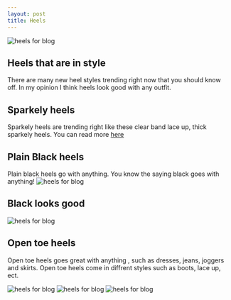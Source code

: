 ```yaml
---
layout: post
title: Heels
---
```


![heels for blog](https://i.pinimg.com/736x/cb/8b/6f/cb8b6f0c38fea3fafe84451612ee3a26.jpg)

## Heels that are in style

There are many new heel styles trending right now that you should know off. In my opinion I think heels look good with any outfit.

## Sparkely heels 

Sparkely heels are trending right like these clear band lace up, thick sparkely heels. 
You can read more [here](https://www.aliexpress.com/store/product/NAUSK-2018-Fashion-Women-Sandals-2018-Open-Toe-High-Heels-Shoes-Woman-Clear-Transparent-Summer-Ankle/136994_32867466903.html?spm=a2g1y.12024536.productList_11450875.subject_5)

## Plain Black heels 

Plain black heels go with anything. You know the saying black goes with anything!
![heels for blog](https://www.fsjshoes.com/media/catalog/product/cache/1/image/600x600/602f0fa2c1f0d1ba5e241f914e856ff9/n/j/nj080334.jpg)
## Black looks good
![heels for blog](https://www.justthedesign.com/wp-content/uploads/2015/04/All-Black-Outfit-30.jpg)
## Open toe heels

Open toe heels goes great with anything , such as dresses, jeans, joggers and skirts. Open toe heels come in diffrent styles such as boots, lace up, ect.


![heels for blog](http://picture-cdn.wheretoget.it/rschyk-l-610x610-blake+lively+dress-blake+lively-gossip+girl-black+heels-outfit-floppy+hat-peep+toe+boots-hat-dress.jpg)
![heels for blog](http://glamradar.com/wp-content/uploads/2016/11/1.-black-sweater-with-skirt-and-peep-toe-boots.jpg)
![heels for blog](http://picture-cdn.wheretoget.it/a805bl-l.jpg)
